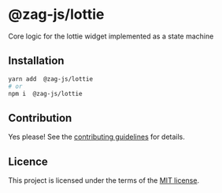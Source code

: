 # @zag-js/lottie

Core logic for the lottie widget implemented as a state machine

## Installation

```sh
yarn add  @zag-js/lottie
# or
npm i  @zag-js/lottie
```

## Contribution

Yes please! See the
[contributing guidelines](https://github.com/chakra-ui/zag/blob/main/CONTRIBUTING.md)
for details.

## Licence

This project is licensed under the terms of the
[MIT license](https://github.com/chakra-ui/zag/blob/main/LICENSE).

